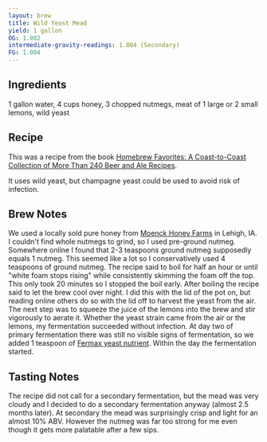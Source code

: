 ```yaml
---
layout: brew
title: Wild Yeast Mead
yield: 1 gallon
OG: 1.082
intermediate-gravity-readings: 1.004 (Secondary)
FG: 1.004
---
```


## Ingredients
1 gallon water, 4 cups honey, 3 chopped nutmegs, meat of 1 large or 2 small lemons, wild yeast

## Recipe
This was a recipe from the book [Homebrew Favorites: A Coast-to-Coast Collection of More Than 240 Beer and Ale Recipes](http://www.amazon.com/gp/product/0882666134/ref=as_li_tl?ie=UTF8&camp=1789&creative=9325&creativeASIN=0882666134&linkCode=as2&tag=zombiest-20&linkId=UY6L6PGEVR5I4DIQ).

It uses wild yeast, but champagne yeast could be used to avoid risk of infection.

## Brew Notes
We used a locally sold pure honey from [Moenck Honey Farms](https://facilityexplorer.iowadnr.gov/facilityexplorer/SiteDetail.aspx?facID=310386848) in Lehigh, IA.  I couldn't find whole nutmegs to grind, so I used pre-ground nutmeg.  Somewhere online I found that 2-3 teaspoons ground nutmeg supposedly equals 1 nutmeg.  This seemed like a lot so I conservatively used 4 teaspoons of ground nutmeg.  The recipe said to boil for half an hour or until "white foam stops rising" while consistently skimming the foam off the top.  This only took 20 minutes so I stopped the boil early.  After boiling the recipe said to let the brew cool over night.  I did this with the lid of the pot on, but reading online others do so with the lid off to harvest the yeast from the air.  The next step was to squeeze the juice of the lemons into the brew and stir vigorously to aerate it.  Whether the yeast strain came from the air or the lemons, my fermentation succeeded without infection. At day two of primary fermentation there was still no visible signs of fermentation, so we added 1 teaspoon of [Fermax yeast nutrient](http://www.amazon.com/gp/product/B0064OPEFC/ref=as_li_tl?ie=UTF8&camp=1789&creative=390957&creativeASIN=B0064OPEFC&linkCode=as2&tag=zombiest-20&linkId=UTHQYLR52OJI4F7Q).  Within the day the fermentation started.

## Tasting Notes
The recipe did not call for a secondary fermentation, but the mead was very cloudy and I decided to do a secondary fermentation anyway (almost 2.5 months later).  At secondary the mead was surprisingly crisp and light for an almost 10% ABV.  However the nutmeg was far too strong for me even though it gets more palatable after a few sips.
